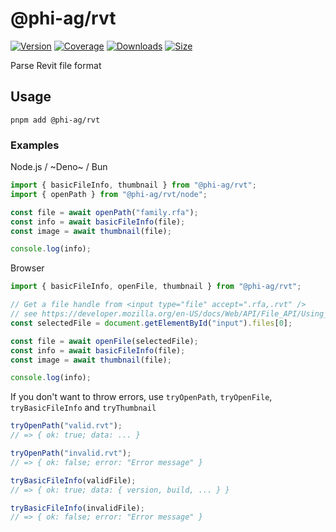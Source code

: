 # @phi-ag/rvt

[![Version](https://img.shields.io/npm/v/%40phi-ag%2Frvt?style=for-the-badge&color=blue)](https://www.npmjs.com/package/@phi-ag/rvt)
[![Coverage](https://img.shields.io/codecov/c/github/phi-ag/rvt?style=for-the-badge)](https://app.codecov.io/github/phi-ag/rvt)
[![Downloads](https://img.shields.io/npm/d18m/%40phi-ag%2Frvt?style=for-the-badge)](https://www.npmjs.com/package/@phi-ag/rvt)
[![Size](https://img.shields.io/npm/unpacked-size/%40phi-ag%2Frvt?style=for-the-badge&label=size&color=lightgray)](https://www.npmjs.com/package/@phi-ag/rvt)

Parse Revit file format

## Usage

    pnpm add @phi-ag/rvt

### Examples

Node.js / ~Deno~ / Bun

```ts
import { basicFileInfo, thumbnail } from "@phi-ag/rvt";
import { openPath } from "@phi-ag/rvt/node";

const file = await openPath("family.rfa");
const info = await basicFileInfo(file);
const image = await thumbnail(file);

console.log(info);
```

Browser

```ts
import { basicFileInfo, openFile, thumbnail } from "@phi-ag/rvt";

// Get a file handle from <input type="file" accept=".rfa,.rvt" />
// see https://developer.mozilla.org/en-US/docs/Web/API/File_API/Using_files_from_web_applications
const selectedFile = document.getElementById("input").files[0];

const file = await openFile(selectedFile);
const info = await basicFileInfo(file);
const image = await thumbnail(file);

console.log(info);
```

If you don't want to throw errors, use `tryOpenPath`, `tryOpenFile`, `tryBasicFileInfo` and `tryThumbnail`

```ts
tryOpenPath("valid.rvt");
// => { ok: true; data: ... }

tryOpenPath("invalid.rvt");
// => { ok: false; error: "Error message" }

tryBasicFileInfo(validFile);
// => { ok: true; data: { version, build, ... } }

tryBasicFileInfo(invalidFile);
// => { ok: false; error: "Error message" }
```
